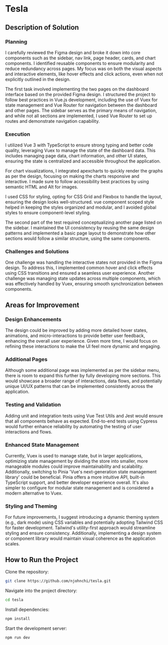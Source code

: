 # Tesla

## Description of Solution

### Planning
I carefully reviewed the Figma design and broke it down into core components such as the sidebar, nav link, page header, cards, and chart components. I identified reusable components to ensure modularity and reduce redundancy across pages. My focus was on both the visual aspects and interactive elements, like hover effects and click actions, even when not explicitly outlined in the design.

The first task involved implementing the two pages on the dashboard interface based on the provided Figma design. I structured the project to follow best practices in Vue.js development, including the use of Vuex for state management and Vue Router for navigation between the dashboard and other pages. The sidebar serves as the primary means of navigation, and while not all sections are implemented, I used Vue Router to set up routes and demonstrate navigation capability.

### Execution
I utilized Vue 3 with TypeScript to ensure strong typing and better code quality, leveraging Vuex to manage the state of the dashboard data. This includes managing page data, chart information, and other UI states, ensuring the state is centralized and accessible throughout the application.

For chart visualizations, I integrated apexcharts to quickly render the graphs as per the design, focusing on making the charts responsive and interactive. I made sure to follow accessibility best practices by using semantic HTML and Alt for images.

I used CSS for styling, opting for CSS Grid and Flexbox to handle the layout, ensuring the design looks well-structured. vue component scoped style helped in keeping the styles organized and modular, and I avoided global styles to ensure component-level styling.

The second part of the test required conceptualizing another page listed on the sidebar. I maintained the UI consistency by reusing the same design patterns and implemented a basic page layout to demonstrate how other sections would follow a similar structure, using the same components.

### Challenges and Solutions
One challenge was handling the interactive states not provided in the Figma design. To address this, I implemented common hover and click effects using CSS transitions and ensured a seamless user experience. Another challenge was managing state updates across multiple components, which was effectively handled by Vuex, ensuring smooth synchronization between components.

## Areas for Improvement
### Design Enhancements

The design could be improved by adding more detailed hover states, animations, and micro-interactions to provide better user feedback, enhancing the overall user experience. Given more time, I would focus on refining these interactions to make the UI feel more dynamic and engaging.

### Additional Pages

Although some additional page was implemented as per the sidebar menu, there is room to expand this further by fully developing more sections. This would showcase a broader range of interactions, data flows, and potentially unique UI/UX patterns that can be implemented consistently across the application.

### Testing and Validation

Adding unit and integration tests using Vue Test Utils and Jest would ensure that all components behave as expected. End-to-end tests using Cypress would further enhance reliability by automating the testing of user interactions and flows.

### Enhanced State Management

Currently, Vuex is used to manage state, but in larger applications, optimizing state management by dividing the store into smaller, more manageable modules could improve maintainability and scalability. Additionally, switching to Pinia 'Vue's next-generation state management library' could be beneficial. Pinia offers a more intuitive API, built-in TypeScript support, and better developer experience overall. It's also simpler to configure for modular state management and is considered a modern alternative to Vuex.

### Styling and Theming

For future improvements, I suggest introducing a dynamic theming system (e.g., dark mode) using CSS variables and potentially adopting Tailwind CSS for faster development. Tailwind's utility-first approach would streamline styling and ensure consistency. Additionally, implementing a design system or component library would maintain visual coherence as the application scales.


## How to Run the Project


Clone the repository:
```sh
git clone https://github.com/njohnchi/tesla.git
```

Navigate into the project directory:
```sh
cd tesla
```

Install dependencies:
```sh
npm install
```

Start the development server:
```sh
npm run dev
```